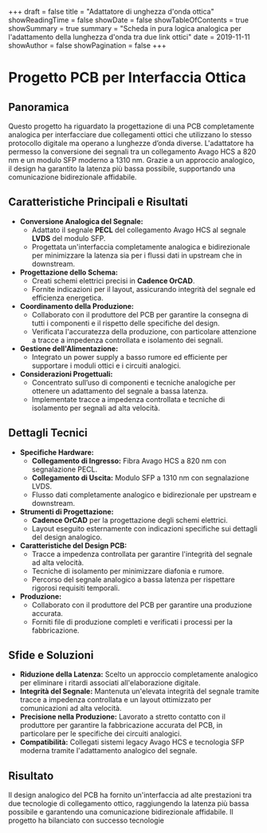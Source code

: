 +++
draft = false
title = "Adattatore di unghezza d'onda ottica"
showReadingTime = false
showDate = false
showTableOfContents = true
showSummary = true
summary = "Scheda in pura logica analogica per l'adattamento della lunghezza d'onda tra due link ottici"
date = 2019-11-11
showAuthor = false
showPagination =  false
+++

# Progetto PCB per Interfaccia Ottica

## Panoramica
Questo progetto ha riguardato la progettazione di una PCB completamente analogica per interfacciare due collegamenti ottici che utilizzano lo stesso protocollo digitale ma operano a lunghezze d’onda diverse. L'adattatore ha permesso la conversione dei segnali tra un collegamento Avago HCS a 820 nm e un modulo SFP moderno a 1310 nm. Grazie a un approccio analogico, il design ha garantito la latenza più bassa possibile, supportando una comunicazione bidirezionale affidabile.

## Caratteristiche Principali e Risultati
- **Conversione Analogica del Segnale:**
  - Adattato il segnale **PECL** del collegamento Avago HCS al segnale **LVDS** del modulo SFP.
  - Progettata un'interfaccia completamente analogica e bidirezionale per minimizzare la latenza sia per i flussi dati in upstream che in downstream.
- **Progettazione dello Schema:**
  - Creati schemi elettrici precisi in **Cadence OrCAD**.
  - Fornite indicazioni per il layout, assicurando integrità del segnale ed efficienza energetica.
- **Coordinamento della Produzione:**
  - Collaborato con il produttore del PCB per garantire la consegna di tutti i componenti e il rispetto delle specifiche del design.
  - Verificata l'accuratezza della produzione, con particolare attenzione a tracce a impedenza controllata e isolamento dei segnali.
- **Gestione dell'Alimentazione:**
  - Integrato un power supply a basso rumore ed efficiente per supportare i moduli ottici e i circuiti analogici.
- **Considerazioni Progettuali:**
  - Concentrato sull’uso di componenti e tecniche analogiche per ottenere un adattamento del segnale a bassa latenza.
  - Implementate tracce a impedenza controllata e tecniche di isolamento per segnali ad alta velocità.

## Dettagli Tecnici
- **Specifiche Hardware:**
  - **Collegamento di Ingresso:** Fibra Avago HCS a 820 nm con segnalazione PECL.
  - **Collegamento di Uscita:** Modulo SFP a 1310 nm con segnalazione LVDS.
  - Flusso dati completamente analogico e bidirezionale per upstream e downstream.
- **Strumenti di Progettazione:**
  - **Cadence OrCAD** per la progettazione degli schemi elettrici.
  - Layout eseguito esternamente con indicazioni specifiche sui dettagli del design analogico.
- **Caratteristiche del Design PCB:**
  - Tracce a impedenza controllata per garantire l'integrità del segnale ad alta velocità.
  - Tecniche di isolamento per minimizzare diafonia e rumore.
  - Percorso del segnale analogico a bassa latenza per rispettare rigorosi requisiti temporali.
- **Produzione:**
  - Collaborato con il produttore del PCB per garantire una produzione accurata.
  - Forniti file di produzione completi e verificati i processi per la fabbricazione.

## Sfide e Soluzioni
- **Riduzione della Latenza:** Scelto un approccio completamente analogico per eliminare i ritardi associati all'elaborazione digitale.
- **Integrità del Segnale:** Mantenuta un'elevata integrità del segnale tramite tracce a impedenza controllata e un layout ottimizzato per comunicazioni ad alta velocità.
- **Precisione nella Produzione:** Lavorato a stretto contatto con il produttore per garantire la fabbricazione accurata del PCB, in particolare per le specifiche dei circuiti analogici.
- **Compatibilità:** Collegati sistemi legacy Avago HCS e tecnologia SFP moderna tramite l'adattamento analogico del segnale.

## Risultato
Il design analogico del PCB ha fornito un'interfaccia ad alte prestazioni tra due tecnologie di collegamento ottico, raggiungendo la latenza più bassa possibile e garantendo una comunicazione bidirezionale affidabile. Il progetto ha bilanciato con successo tecnologie

